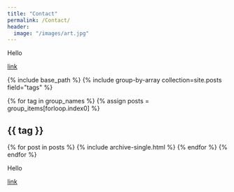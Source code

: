 ```yaml
---
title: "Contact"
permalink: /Contact/
header:
  image: "/images/art.jpg"
---
```

Hello

[link](joedziekan14@gmail.com)

{% include base_path %}
{% include group-by-array collection=site.posts field="tags" %}

{% for tag in group_names %}
  {% assign posts = group_items[forloop.index0] %}
  <h2 id="{{ tag | slugify }}" class="archive__subtitle">{{ tag }}</h2>
  {% for post in posts %}
    {% include archive-single.html %}
  {% endfor %}
{% endfor %}

Hello

[link](joedziekan14@gmail.com)

